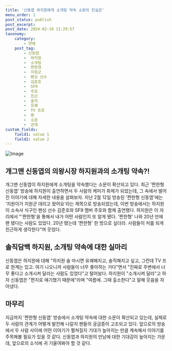 ```yaml
---
title: '신동엽 하지원에게 소개팅 약속 소문의 진실은'
menu_order: 1
post_status: publish
post_excerpt: 
post_date: 2024-02-19 11:29:57
taxonomy:
    category:
        - 연예
    post_tag:
        - 신동엽
        -  하지원
        -  소개팅
        -  짠한형
        -  지원군
        -  펜싱 선수
        -  김준호
        -  SF9
        -  주호
        -  친근
        -  솔직
        -  유쾌
        -  TV 프로
        -  팬
        -  소문
        -  관계
custom_fields:
    field1: value 1
    field2: value 2
---
```


![Image](https://ssl.pstatic.net/mimgnews/image/408/2024/02/13/0000214602_001_20240213071804546.jpg?type=w540)

## 개그맨 신동엽의 의왕시장 하지원과의 소개팅 약속?!
개그맨 신동엽이 하지원에게 소개팅을 약속했다는 소문이 확산되고 있다. 최근 '짠한형 신동엽' 방송에 하지원이 출연하면서 두 사람의 케미가 화제가 되었는데, 그 속에서 벌어진 이야기에 대해 자세한 내용을 살펴보자.
지난 2월 12일 방송된 '짠한형 신동엽'에는 '지원이가 지원군 데리고 왔어요'라는 제목으로 방송되었는데, 이번 방송에서는 하지원이 소속사 식구인 펜싱 선수 김준호와 SF9 멤버 주호와 함께 출연했다. 하지원은 이 자리에서 "'짠한형'을 통해서 내가 어떤 사람인지 또 알게 됐다. '짠한형' 나와 20년 만에 팬 됐다는 사람도 있었다. 20년 됐는데 '짠한형' 한 방으로 싶더라. 사람들이 저를 되게 친근하게 생각한다"며 웃었다. 
## 솔직담백 하지원, 소개팅 약속에 대한 실마리
신동엽은 하지원에 대해 "하지원 술 마시면 유쾌해지고, 솔직해지고 싶고, 그런데 TV 프로 한계는 있고. 여기 나오니까 사람들이 너무 좋아하는 거다"면서 "진짜로 주변에서 너무 좋다고 소개시켜 달라는 사람도 있었다"고 털어놨다. 하지원이 "소개시켜 달라"고 하자 신동엽은 "편지로 얘기했기 때문에"라며 "여름에. 그때 출소한다"고 말해 웃음을 자아냈다.
## 마무리
지금까지 '짠한형 신동엽' 방송에서 소개팅 약속에 대한 소문이 확산되고 있는데, 실제로 두 사람의 관계가 어떻게 발전해 나갈지 팬들의 궁금증이 고조되고 있다. 앞으로의 방송에서 두 사람 사이에 어떤 이야기가 펼쳐질지 기대가 높아지는 만큼 계속해서 이야기를 주목해볼 필요가 있을 것 같다. 신동엽과 하지원의 만남에 대한 기대감이 높아지는 가운데, 앞으로의 소식에 귀 기울여봐야 할 것 같다.
